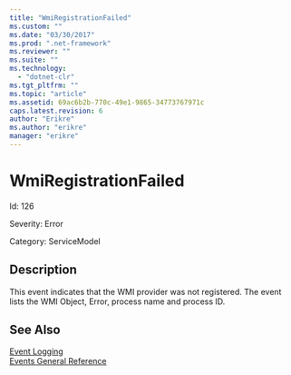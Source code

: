 ```yaml
---
title: "WmiRegistrationFailed"
ms.custom: ""
ms.date: "03/30/2017"
ms.prod: ".net-framework"
ms.reviewer: ""
ms.suite: ""
ms.technology: 
  - "dotnet-clr"
ms.tgt_pltfrm: ""
ms.topic: "article"
ms.assetid: 69ac6b2b-770c-49e1-9865-34773767971c
caps.latest.revision: 6
author: "Erikre"
ms.author: "erikre"
manager: "erikre"
---
```

# WmiRegistrationFailed
Id: 126  
  
 Severity: Error  
  
 Category: ServiceModel  
  
## Description  
 This event indicates that the WMI provider was not registered. The event lists the WMI Object, Error, process name and process ID.  
  
## See Also  
 [Event Logging](../../../../../docs/framework/wcf/diagnostics/event-logging/index.md)   
 [Events General Reference](../../../../../docs/framework/wcf/diagnostics/event-logging/events-general-reference.md)
